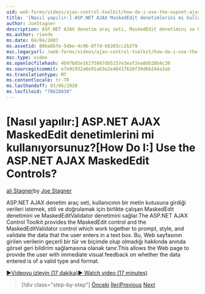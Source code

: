 ```yaml
---
uid: web-forms/videos/ajax-control-toolkit/how-do-i-use-the-aspnet-ajax-maskededit-controls
title: '[Nasıl yapılır:] ASP.NET AJAX MaskedEdit denetimlerini mi kullanıyorsunuz? | Microsoft Docs'
author: JoeStagner
description: ASP.NET AJAX denetim araç seti, MaskedEdit denetimini ve bir arada çalışan ve d... için birlikte çalışan MaskedEditValidator denetimini sağlar.
ms.author: riande
ms.date: 04/04/2007
ms.assetid: 806a8bfe-54be-4c96-8ffd-66303cc2b2f9
msc.legacyurl: /web-forms/videos/ajax-control-toolkit/how-do-i-use-the-aspnet-ajax-maskededit-controls
msc.type: video
ms.openlocfilehash: 4b97b05e16275867db5157e3eaf2ea8db28b4c30
ms.sourcegitcommit: e7e91932a6e91a63e2e46417626f39d6b244a3ab
ms.translationtype: MT
ms.contentlocale: tr-TR
ms.lasthandoff: 03/06/2020
ms.locfileid: "78628830"
---
```

# <a name="how-do-i-use-the-aspnet-ajax-maskededit-controls"></a><span data-ttu-id="3fcf9-104">[Nasıl yapılır:] ASP.NET AJAX MaskedEdit denetimlerini mi kullanıyorsunuz?</span><span class="sxs-lookup"><span data-stu-id="3fcf9-104">[How Do I:] Use the ASP.NET AJAX MaskedEdit Controls?</span></span>

<span data-ttu-id="3fcf9-105">[ali Stagner](https://github.com/JoeStagner)</span><span class="sxs-lookup"><span data-stu-id="3fcf9-105">by [Joe Stagner](https://github.com/JoeStagner)</span></span>

<span data-ttu-id="3fcf9-106">ASP.NET AJAX denetim araç seti, kullanıcının bir metin kutusuna girdiği verileri istemek, stili ve doğrulamak için birlikte çalışan MaskedEdit denetimini ve MaskedEditValidator denetimini sağlar.</span><span class="sxs-lookup"><span data-stu-id="3fcf9-106">The ASP.NET AJAX Control Toolkit provides the MaskedEdit control and the MaskedEditValidator control which work together to prompt, style, and validate the data that the user enters in a text box.</span></span> <span data-ttu-id="3fcf9-107">Bu, Web sayfasının girilen verilerin geçerli bir tür ve biçimde olup olmadığı hakkında anında görsel geri bildirim sağlamasına olanak tanır.</span><span class="sxs-lookup"><span data-stu-id="3fcf9-107">This allows the Web page to provide the user with immediate visual feedback on whether the data entered is of a valid type and format.</span></span>

[<span data-ttu-id="3fcf9-108">&#9654;Videoyu izleyin (17 dakika)</span><span class="sxs-lookup"><span data-stu-id="3fcf9-108">&#9654; Watch video (17 minutes)</span></span>](https://channel9.msdn.com/Blogs/ASP-NET-Site-Videos/how-do-i-use-the-aspnet-ajax-maskededit-controls)

> [!div class="step-by-step"]
> <span data-ttu-id="3fcf9-109">[Önceki](how-do-i-use-the-aspnet-ajax-dropdown-control.md)
> [İleri](how-do-i-use-the-aspnet-ajax-mutuallyexclusive-checkbox-extender.md)</span><span class="sxs-lookup"><span data-stu-id="3fcf9-109">[Previous](how-do-i-use-the-aspnet-ajax-dropdown-control.md)
[Next](how-do-i-use-the-aspnet-ajax-mutuallyexclusive-checkbox-extender.md)</span></span>
